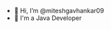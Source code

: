 - 👋 Hi, I’m @miteshgavhankar09
- 👀 I'm a Java Developer

<!---
miteshgavhankar09/miteshgavhankar09 is a ✨ special ✨ repository because its `README.md` (this file) appears on your GitHub profile.
You can click the Preview link to take a look at your changes.
--->

